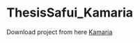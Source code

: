 # ThesisSafui_Kamaria
Download project from here [Kamaria](https://drive.google.com/file/d/1IAPkwkWZIgqC7-GChAG1lMEb72pj03vC/view?usp=sharing) 
